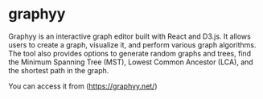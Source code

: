 # graphyy

Graphyy is an interactive graph editor built with React and D3.js. It allows users to create a graph, visualize it, and perform various graph algorithms. The tool also provides options to generate random graphs and trees, find the Minimum Spanning Tree (MST), Lowest Common Ancestor (LCA), and the shortest path in the graph.

You can access it from (https://graphyy.net/)

